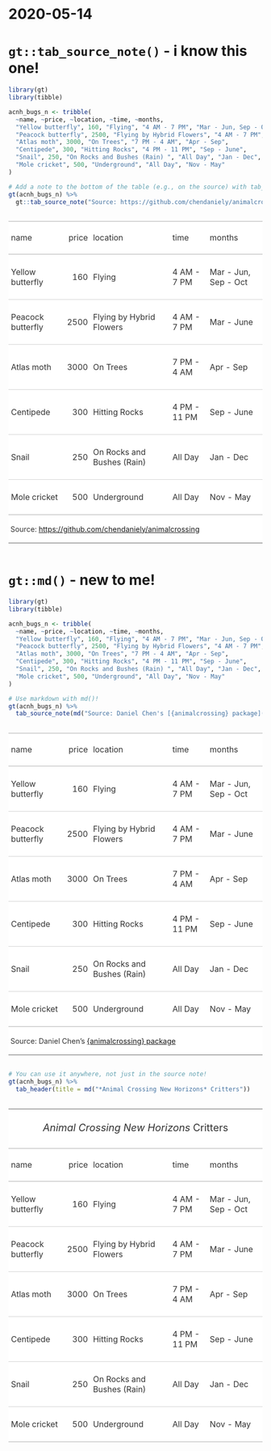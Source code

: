 2020-05-14
================

# `gt::tab_source_note()` - i know this one\!

``` r
library(gt)
library(tibble)

acnh_bugs_n <- tribble(
  ~name, ~price, ~location, ~time, ~months,
  "Yellow butterfly", 160, "Flying", "4 AM - 7 PM", "Mar - Jun, Sep - Oct",
  "Peacock butterfly", 2500, "Flying by Hybrid Flowers", "4 AM - 7 PM", "Mar - June",
  "Atlas moth", 3000, "On Trees", "7 PM - 4 AM", "Apr - Sep",
  "Centipede", 300, "Hitting Rocks", "4 PM - 11 PM", "Sep - June",
  "Snail", 250, "On Rocks and Bushes (Rain) ", "All Day", "Jan - Dec",
  "Mole cricket", 500, "Underground", "All Day", "Nov - May"
)

# Add a note to the bottom of the table (e.g., on the source) with tab_source_note()
gt(acnh_bugs_n) %>%
  gt::tab_source_note("Source: https://github.com/chendaniely/animalcrossing")
```

<!--html_preserve-->

<style>html {
  font-family: -apple-system, BlinkMacSystemFont, 'Segoe UI', Roboto, Oxygen, Ubuntu, Cantarell, 'Helvetica Neue', 'Fira Sans', 'Droid Sans', Arial, sans-serif;
}

#bnmesqsohw .gt_table {
  display: table;
  border-collapse: collapse;
  margin-left: auto;
  margin-right: auto;
  color: #333333;
  font-size: 16px;
  background-color: #FFFFFF;
  width: auto;
  border-top-style: solid;
  border-top-width: 2px;
  border-top-color: #A8A8A8;
  border-right-style: none;
  border-right-width: 2px;
  border-right-color: #D3D3D3;
  border-bottom-style: solid;
  border-bottom-width: 2px;
  border-bottom-color: #A8A8A8;
  border-left-style: none;
  border-left-width: 2px;
  border-left-color: #D3D3D3;
}

#bnmesqsohw .gt_heading {
  background-color: #FFFFFF;
  text-align: center;
  border-bottom-color: #FFFFFF;
  border-left-style: none;
  border-left-width: 1px;
  border-left-color: #D3D3D3;
  border-right-style: none;
  border-right-width: 1px;
  border-right-color: #D3D3D3;
}

#bnmesqsohw .gt_title {
  color: #333333;
  font-size: 125%;
  font-weight: initial;
  padding-top: 4px;
  padding-bottom: 4px;
  border-bottom-color: #FFFFFF;
  border-bottom-width: 0;
}

#bnmesqsohw .gt_subtitle {
  color: #333333;
  font-size: 85%;
  font-weight: initial;
  padding-top: 0;
  padding-bottom: 4px;
  border-top-color: #FFFFFF;
  border-top-width: 0;
}

#bnmesqsohw .gt_bottom_border {
  border-bottom-style: solid;
  border-bottom-width: 2px;
  border-bottom-color: #D3D3D3;
}

#bnmesqsohw .gt_col_headings {
  border-top-style: solid;
  border-top-width: 2px;
  border-top-color: #D3D3D3;
  border-bottom-style: solid;
  border-bottom-width: 2px;
  border-bottom-color: #D3D3D3;
  border-left-style: none;
  border-left-width: 1px;
  border-left-color: #D3D3D3;
  border-right-style: none;
  border-right-width: 1px;
  border-right-color: #D3D3D3;
}

#bnmesqsohw .gt_col_heading {
  color: #333333;
  background-color: #FFFFFF;
  font-size: 100%;
  font-weight: normal;
  text-transform: inherit;
  border-left-style: none;
  border-left-width: 1px;
  border-left-color: #D3D3D3;
  border-right-style: none;
  border-right-width: 1px;
  border-right-color: #D3D3D3;
  vertical-align: bottom;
  padding-top: 5px;
  padding-bottom: 6px;
  padding-left: 5px;
  padding-right: 5px;
  overflow-x: hidden;
}

#bnmesqsohw .gt_column_spanner_outer {
  color: #333333;
  background-color: #FFFFFF;
  font-size: 100%;
  font-weight: normal;
  text-transform: inherit;
  padding-top: 0;
  padding-bottom: 0;
  padding-left: 4px;
  padding-right: 4px;
}

#bnmesqsohw .gt_column_spanner_outer:first-child {
  padding-left: 0;
}

#bnmesqsohw .gt_column_spanner_outer:last-child {
  padding-right: 0;
}

#bnmesqsohw .gt_column_spanner {
  border-bottom-style: solid;
  border-bottom-width: 2px;
  border-bottom-color: #D3D3D3;
  vertical-align: bottom;
  padding-top: 5px;
  padding-bottom: 6px;
  overflow-x: hidden;
  display: inline-block;
  width: 100%;
}

#bnmesqsohw .gt_group_heading {
  padding: 8px;
  color: #333333;
  background-color: #FFFFFF;
  font-size: 100%;
  font-weight: initial;
  text-transform: inherit;
  border-top-style: solid;
  border-top-width: 2px;
  border-top-color: #D3D3D3;
  border-bottom-style: solid;
  border-bottom-width: 2px;
  border-bottom-color: #D3D3D3;
  border-left-style: none;
  border-left-width: 1px;
  border-left-color: #D3D3D3;
  border-right-style: none;
  border-right-width: 1px;
  border-right-color: #D3D3D3;
  vertical-align: middle;
}

#bnmesqsohw .gt_empty_group_heading {
  padding: 0.5px;
  color: #333333;
  background-color: #FFFFFF;
  font-size: 100%;
  font-weight: initial;
  border-top-style: solid;
  border-top-width: 2px;
  border-top-color: #D3D3D3;
  border-bottom-style: solid;
  border-bottom-width: 2px;
  border-bottom-color: #D3D3D3;
  vertical-align: middle;
}

#bnmesqsohw .gt_striped {
  background-color: rgba(128, 128, 128, 0.05);
}

#bnmesqsohw .gt_from_md > :first-child {
  margin-top: 0;
}

#bnmesqsohw .gt_from_md > :last-child {
  margin-bottom: 0;
}

#bnmesqsohw .gt_row {
  padding-top: 8px;
  padding-bottom: 8px;
  padding-left: 5px;
  padding-right: 5px;
  margin: 10px;
  border-top-style: solid;
  border-top-width: 1px;
  border-top-color: #D3D3D3;
  border-left-style: none;
  border-left-width: 1px;
  border-left-color: #D3D3D3;
  border-right-style: none;
  border-right-width: 1px;
  border-right-color: #D3D3D3;
  vertical-align: middle;
  overflow-x: hidden;
}

#bnmesqsohw .gt_stub {
  color: #333333;
  background-color: #FFFFFF;
  font-size: 100%;
  font-weight: initial;
  text-transform: inherit;
  border-right-style: solid;
  border-right-width: 2px;
  border-right-color: #D3D3D3;
  padding-left: 12px;
}

#bnmesqsohw .gt_summary_row {
  color: #333333;
  background-color: #FFFFFF;
  text-transform: inherit;
  padding-top: 8px;
  padding-bottom: 8px;
  padding-left: 5px;
  padding-right: 5px;
}

#bnmesqsohw .gt_first_summary_row {
  padding-top: 8px;
  padding-bottom: 8px;
  padding-left: 5px;
  padding-right: 5px;
  border-top-style: solid;
  border-top-width: 2px;
  border-top-color: #D3D3D3;
}

#bnmesqsohw .gt_grand_summary_row {
  color: #333333;
  background-color: #FFFFFF;
  text-transform: inherit;
  padding-top: 8px;
  padding-bottom: 8px;
  padding-left: 5px;
  padding-right: 5px;
}

#bnmesqsohw .gt_first_grand_summary_row {
  padding-top: 8px;
  padding-bottom: 8px;
  padding-left: 5px;
  padding-right: 5px;
  border-top-style: double;
  border-top-width: 6px;
  border-top-color: #D3D3D3;
}

#bnmesqsohw .gt_table_body {
  border-top-style: solid;
  border-top-width: 2px;
  border-top-color: #D3D3D3;
  border-bottom-style: solid;
  border-bottom-width: 2px;
  border-bottom-color: #D3D3D3;
}

#bnmesqsohw .gt_footnotes {
  color: #333333;
  background-color: #FFFFFF;
  border-bottom-style: none;
  border-bottom-width: 2px;
  border-bottom-color: #D3D3D3;
  border-left-style: none;
  border-left-width: 2px;
  border-left-color: #D3D3D3;
  border-right-style: none;
  border-right-width: 2px;
  border-right-color: #D3D3D3;
}

#bnmesqsohw .gt_footnote {
  margin: 0px;
  font-size: 90%;
  padding: 4px;
}

#bnmesqsohw .gt_sourcenotes {
  color: #333333;
  background-color: #FFFFFF;
  border-bottom-style: none;
  border-bottom-width: 2px;
  border-bottom-color: #D3D3D3;
  border-left-style: none;
  border-left-width: 2px;
  border-left-color: #D3D3D3;
  border-right-style: none;
  border-right-width: 2px;
  border-right-color: #D3D3D3;
}

#bnmesqsohw .gt_sourcenote {
  font-size: 90%;
  padding: 4px;
}

#bnmesqsohw .gt_left {
  text-align: left;
}

#bnmesqsohw .gt_center {
  text-align: center;
}

#bnmesqsohw .gt_right {
  text-align: right;
  font-variant-numeric: tabular-nums;
}

#bnmesqsohw .gt_font_normal {
  font-weight: normal;
}

#bnmesqsohw .gt_font_bold {
  font-weight: bold;
}

#bnmesqsohw .gt_font_italic {
  font-style: italic;
}

#bnmesqsohw .gt_super {
  font-size: 65%;
}

#bnmesqsohw .gt_footnote_marks {
  font-style: italic;
  font-size: 65%;
}
</style>

<div id="bnmesqsohw" style="overflow-x:auto;overflow-y:auto;width:auto;height:auto;">

<table class="gt_table">

<thead class="gt_col_headings">

<tr>

<th class="gt_col_heading gt_columns_bottom_border gt_left" rowspan="1" colspan="1">

name

</th>

<th class="gt_col_heading gt_columns_bottom_border gt_right" rowspan="1" colspan="1">

price

</th>

<th class="gt_col_heading gt_columns_bottom_border gt_left" rowspan="1" colspan="1">

location

</th>

<th class="gt_col_heading gt_columns_bottom_border gt_left" rowspan="1" colspan="1">

time

</th>

<th class="gt_col_heading gt_columns_bottom_border gt_left" rowspan="1" colspan="1">

months

</th>

</tr>

</thead>

<tbody class="gt_table_body">

<tr>

<td class="gt_row gt_left">

Yellow butterfly

</td>

<td class="gt_row gt_right">

160

</td>

<td class="gt_row gt_left">

Flying

</td>

<td class="gt_row gt_left">

4 AM - 7 PM

</td>

<td class="gt_row gt_left">

Mar - Jun, Sep - Oct

</td>

</tr>

<tr>

<td class="gt_row gt_left">

Peacock butterfly

</td>

<td class="gt_row gt_right">

2500

</td>

<td class="gt_row gt_left">

Flying by Hybrid Flowers

</td>

<td class="gt_row gt_left">

4 AM - 7 PM

</td>

<td class="gt_row gt_left">

Mar - June

</td>

</tr>

<tr>

<td class="gt_row gt_left">

Atlas moth

</td>

<td class="gt_row gt_right">

3000

</td>

<td class="gt_row gt_left">

On Trees

</td>

<td class="gt_row gt_left">

7 PM - 4 AM

</td>

<td class="gt_row gt_left">

Apr - Sep

</td>

</tr>

<tr>

<td class="gt_row gt_left">

Centipede

</td>

<td class="gt_row gt_right">

300

</td>

<td class="gt_row gt_left">

Hitting Rocks

</td>

<td class="gt_row gt_left">

4 PM - 11 PM

</td>

<td class="gt_row gt_left">

Sep - June

</td>

</tr>

<tr>

<td class="gt_row gt_left">

Snail

</td>

<td class="gt_row gt_right">

250

</td>

<td class="gt_row gt_left">

On Rocks and Bushes (Rain)

</td>

<td class="gt_row gt_left">

All Day

</td>

<td class="gt_row gt_left">

Jan - Dec

</td>

</tr>

<tr>

<td class="gt_row gt_left">

Mole cricket

</td>

<td class="gt_row gt_right">

500

</td>

<td class="gt_row gt_left">

Underground

</td>

<td class="gt_row gt_left">

All Day

</td>

<td class="gt_row gt_left">

Nov - May

</td>

</tr>

</tbody>

<tfoot class="gt_sourcenotes">

<tr>

<td class="gt_sourcenote" colspan="5">

Source: <https://github.com/chendaniely/animalcrossing>

</td>

</tr>

</tfoot>

</table>

</div>

<!--/html_preserve-->

# `gt::md()` - new to me\!

``` r
library(gt)
library(tibble)

acnh_bugs_n <- tribble(
  ~name, ~price, ~location, ~time, ~months,
  "Yellow butterfly", 160, "Flying", "4 AM - 7 PM", "Mar - Jun, Sep - Oct",
  "Peacock butterfly", 2500, "Flying by Hybrid Flowers", "4 AM - 7 PM", "Mar - June",
  "Atlas moth", 3000, "On Trees", "7 PM - 4 AM", "Apr - Sep",
  "Centipede", 300, "Hitting Rocks", "4 PM - 11 PM", "Sep - June",
  "Snail", 250, "On Rocks and Bushes (Rain) ", "All Day", "Jan - Dec",
  "Mole cricket", 500, "Underground", "All Day", "Nov - May"
)

# Use markdown with md()!
gt(acnh_bugs_n) %>%
  tab_source_note(md("Source: Daniel Chen's [{animalcrossing} package](https://github.com/chendaniely/animalcrossing)"))
```

<!--html_preserve-->

<style>html {
  font-family: -apple-system, BlinkMacSystemFont, 'Segoe UI', Roboto, Oxygen, Ubuntu, Cantarell, 'Helvetica Neue', 'Fira Sans', 'Droid Sans', Arial, sans-serif;
}

#tkorqhspno .gt_table {
  display: table;
  border-collapse: collapse;
  margin-left: auto;
  margin-right: auto;
  color: #333333;
  font-size: 16px;
  background-color: #FFFFFF;
  width: auto;
  border-top-style: solid;
  border-top-width: 2px;
  border-top-color: #A8A8A8;
  border-right-style: none;
  border-right-width: 2px;
  border-right-color: #D3D3D3;
  border-bottom-style: solid;
  border-bottom-width: 2px;
  border-bottom-color: #A8A8A8;
  border-left-style: none;
  border-left-width: 2px;
  border-left-color: #D3D3D3;
}

#tkorqhspno .gt_heading {
  background-color: #FFFFFF;
  text-align: center;
  border-bottom-color: #FFFFFF;
  border-left-style: none;
  border-left-width: 1px;
  border-left-color: #D3D3D3;
  border-right-style: none;
  border-right-width: 1px;
  border-right-color: #D3D3D3;
}

#tkorqhspno .gt_title {
  color: #333333;
  font-size: 125%;
  font-weight: initial;
  padding-top: 4px;
  padding-bottom: 4px;
  border-bottom-color: #FFFFFF;
  border-bottom-width: 0;
}

#tkorqhspno .gt_subtitle {
  color: #333333;
  font-size: 85%;
  font-weight: initial;
  padding-top: 0;
  padding-bottom: 4px;
  border-top-color: #FFFFFF;
  border-top-width: 0;
}

#tkorqhspno .gt_bottom_border {
  border-bottom-style: solid;
  border-bottom-width: 2px;
  border-bottom-color: #D3D3D3;
}

#tkorqhspno .gt_col_headings {
  border-top-style: solid;
  border-top-width: 2px;
  border-top-color: #D3D3D3;
  border-bottom-style: solid;
  border-bottom-width: 2px;
  border-bottom-color: #D3D3D3;
  border-left-style: none;
  border-left-width: 1px;
  border-left-color: #D3D3D3;
  border-right-style: none;
  border-right-width: 1px;
  border-right-color: #D3D3D3;
}

#tkorqhspno .gt_col_heading {
  color: #333333;
  background-color: #FFFFFF;
  font-size: 100%;
  font-weight: normal;
  text-transform: inherit;
  border-left-style: none;
  border-left-width: 1px;
  border-left-color: #D3D3D3;
  border-right-style: none;
  border-right-width: 1px;
  border-right-color: #D3D3D3;
  vertical-align: bottom;
  padding-top: 5px;
  padding-bottom: 6px;
  padding-left: 5px;
  padding-right: 5px;
  overflow-x: hidden;
}

#tkorqhspno .gt_column_spanner_outer {
  color: #333333;
  background-color: #FFFFFF;
  font-size: 100%;
  font-weight: normal;
  text-transform: inherit;
  padding-top: 0;
  padding-bottom: 0;
  padding-left: 4px;
  padding-right: 4px;
}

#tkorqhspno .gt_column_spanner_outer:first-child {
  padding-left: 0;
}

#tkorqhspno .gt_column_spanner_outer:last-child {
  padding-right: 0;
}

#tkorqhspno .gt_column_spanner {
  border-bottom-style: solid;
  border-bottom-width: 2px;
  border-bottom-color: #D3D3D3;
  vertical-align: bottom;
  padding-top: 5px;
  padding-bottom: 6px;
  overflow-x: hidden;
  display: inline-block;
  width: 100%;
}

#tkorqhspno .gt_group_heading {
  padding: 8px;
  color: #333333;
  background-color: #FFFFFF;
  font-size: 100%;
  font-weight: initial;
  text-transform: inherit;
  border-top-style: solid;
  border-top-width: 2px;
  border-top-color: #D3D3D3;
  border-bottom-style: solid;
  border-bottom-width: 2px;
  border-bottom-color: #D3D3D3;
  border-left-style: none;
  border-left-width: 1px;
  border-left-color: #D3D3D3;
  border-right-style: none;
  border-right-width: 1px;
  border-right-color: #D3D3D3;
  vertical-align: middle;
}

#tkorqhspno .gt_empty_group_heading {
  padding: 0.5px;
  color: #333333;
  background-color: #FFFFFF;
  font-size: 100%;
  font-weight: initial;
  border-top-style: solid;
  border-top-width: 2px;
  border-top-color: #D3D3D3;
  border-bottom-style: solid;
  border-bottom-width: 2px;
  border-bottom-color: #D3D3D3;
  vertical-align: middle;
}

#tkorqhspno .gt_striped {
  background-color: rgba(128, 128, 128, 0.05);
}

#tkorqhspno .gt_from_md > :first-child {
  margin-top: 0;
}

#tkorqhspno .gt_from_md > :last-child {
  margin-bottom: 0;
}

#tkorqhspno .gt_row {
  padding-top: 8px;
  padding-bottom: 8px;
  padding-left: 5px;
  padding-right: 5px;
  margin: 10px;
  border-top-style: solid;
  border-top-width: 1px;
  border-top-color: #D3D3D3;
  border-left-style: none;
  border-left-width: 1px;
  border-left-color: #D3D3D3;
  border-right-style: none;
  border-right-width: 1px;
  border-right-color: #D3D3D3;
  vertical-align: middle;
  overflow-x: hidden;
}

#tkorqhspno .gt_stub {
  color: #333333;
  background-color: #FFFFFF;
  font-size: 100%;
  font-weight: initial;
  text-transform: inherit;
  border-right-style: solid;
  border-right-width: 2px;
  border-right-color: #D3D3D3;
  padding-left: 12px;
}

#tkorqhspno .gt_summary_row {
  color: #333333;
  background-color: #FFFFFF;
  text-transform: inherit;
  padding-top: 8px;
  padding-bottom: 8px;
  padding-left: 5px;
  padding-right: 5px;
}

#tkorqhspno .gt_first_summary_row {
  padding-top: 8px;
  padding-bottom: 8px;
  padding-left: 5px;
  padding-right: 5px;
  border-top-style: solid;
  border-top-width: 2px;
  border-top-color: #D3D3D3;
}

#tkorqhspno .gt_grand_summary_row {
  color: #333333;
  background-color: #FFFFFF;
  text-transform: inherit;
  padding-top: 8px;
  padding-bottom: 8px;
  padding-left: 5px;
  padding-right: 5px;
}

#tkorqhspno .gt_first_grand_summary_row {
  padding-top: 8px;
  padding-bottom: 8px;
  padding-left: 5px;
  padding-right: 5px;
  border-top-style: double;
  border-top-width: 6px;
  border-top-color: #D3D3D3;
}

#tkorqhspno .gt_table_body {
  border-top-style: solid;
  border-top-width: 2px;
  border-top-color: #D3D3D3;
  border-bottom-style: solid;
  border-bottom-width: 2px;
  border-bottom-color: #D3D3D3;
}

#tkorqhspno .gt_footnotes {
  color: #333333;
  background-color: #FFFFFF;
  border-bottom-style: none;
  border-bottom-width: 2px;
  border-bottom-color: #D3D3D3;
  border-left-style: none;
  border-left-width: 2px;
  border-left-color: #D3D3D3;
  border-right-style: none;
  border-right-width: 2px;
  border-right-color: #D3D3D3;
}

#tkorqhspno .gt_footnote {
  margin: 0px;
  font-size: 90%;
  padding: 4px;
}

#tkorqhspno .gt_sourcenotes {
  color: #333333;
  background-color: #FFFFFF;
  border-bottom-style: none;
  border-bottom-width: 2px;
  border-bottom-color: #D3D3D3;
  border-left-style: none;
  border-left-width: 2px;
  border-left-color: #D3D3D3;
  border-right-style: none;
  border-right-width: 2px;
  border-right-color: #D3D3D3;
}

#tkorqhspno .gt_sourcenote {
  font-size: 90%;
  padding: 4px;
}

#tkorqhspno .gt_left {
  text-align: left;
}

#tkorqhspno .gt_center {
  text-align: center;
}

#tkorqhspno .gt_right {
  text-align: right;
  font-variant-numeric: tabular-nums;
}

#tkorqhspno .gt_font_normal {
  font-weight: normal;
}

#tkorqhspno .gt_font_bold {
  font-weight: bold;
}

#tkorqhspno .gt_font_italic {
  font-style: italic;
}

#tkorqhspno .gt_super {
  font-size: 65%;
}

#tkorqhspno .gt_footnote_marks {
  font-style: italic;
  font-size: 65%;
}
</style>

<div id="tkorqhspno" style="overflow-x:auto;overflow-y:auto;width:auto;height:auto;">

<table class="gt_table">

<thead class="gt_col_headings">

<tr>

<th class="gt_col_heading gt_columns_bottom_border gt_left" rowspan="1" colspan="1">

name

</th>

<th class="gt_col_heading gt_columns_bottom_border gt_right" rowspan="1" colspan="1">

price

</th>

<th class="gt_col_heading gt_columns_bottom_border gt_left" rowspan="1" colspan="1">

location

</th>

<th class="gt_col_heading gt_columns_bottom_border gt_left" rowspan="1" colspan="1">

time

</th>

<th class="gt_col_heading gt_columns_bottom_border gt_left" rowspan="1" colspan="1">

months

</th>

</tr>

</thead>

<tbody class="gt_table_body">

<tr>

<td class="gt_row gt_left">

Yellow butterfly

</td>

<td class="gt_row gt_right">

160

</td>

<td class="gt_row gt_left">

Flying

</td>

<td class="gt_row gt_left">

4 AM - 7 PM

</td>

<td class="gt_row gt_left">

Mar - Jun, Sep - Oct

</td>

</tr>

<tr>

<td class="gt_row gt_left">

Peacock butterfly

</td>

<td class="gt_row gt_right">

2500

</td>

<td class="gt_row gt_left">

Flying by Hybrid Flowers

</td>

<td class="gt_row gt_left">

4 AM - 7 PM

</td>

<td class="gt_row gt_left">

Mar - June

</td>

</tr>

<tr>

<td class="gt_row gt_left">

Atlas moth

</td>

<td class="gt_row gt_right">

3000

</td>

<td class="gt_row gt_left">

On Trees

</td>

<td class="gt_row gt_left">

7 PM - 4 AM

</td>

<td class="gt_row gt_left">

Apr - Sep

</td>

</tr>

<tr>

<td class="gt_row gt_left">

Centipede

</td>

<td class="gt_row gt_right">

300

</td>

<td class="gt_row gt_left">

Hitting Rocks

</td>

<td class="gt_row gt_left">

4 PM - 11 PM

</td>

<td class="gt_row gt_left">

Sep - June

</td>

</tr>

<tr>

<td class="gt_row gt_left">

Snail

</td>

<td class="gt_row gt_right">

250

</td>

<td class="gt_row gt_left">

On Rocks and Bushes (Rain)

</td>

<td class="gt_row gt_left">

All Day

</td>

<td class="gt_row gt_left">

Jan - Dec

</td>

</tr>

<tr>

<td class="gt_row gt_left">

Mole cricket

</td>

<td class="gt_row gt_right">

500

</td>

<td class="gt_row gt_left">

Underground

</td>

<td class="gt_row gt_left">

All Day

</td>

<td class="gt_row gt_left">

Nov - May

</td>

</tr>

</tbody>

<tfoot class="gt_sourcenotes">

<tr>

<td class="gt_sourcenote" colspan="5">

Source: Daniel Chen’s
<a href="https://github.com/chendaniely/animalcrossing">{animalcrossing}
package</a>

</td>

</tr>

</tfoot>

</table>

</div>

<!--/html_preserve-->

``` r
# You can use it anywhere, not just in the source note!
gt(acnh_bugs_n) %>%
  tab_header(title = md("*Animal Crossing New Horizons* Critters"))
```

<!--html_preserve-->

<style>html {
  font-family: -apple-system, BlinkMacSystemFont, 'Segoe UI', Roboto, Oxygen, Ubuntu, Cantarell, 'Helvetica Neue', 'Fira Sans', 'Droid Sans', Arial, sans-serif;
}

#michschakj .gt_table {
  display: table;
  border-collapse: collapse;
  margin-left: auto;
  margin-right: auto;
  color: #333333;
  font-size: 16px;
  background-color: #FFFFFF;
  width: auto;
  border-top-style: solid;
  border-top-width: 2px;
  border-top-color: #A8A8A8;
  border-right-style: none;
  border-right-width: 2px;
  border-right-color: #D3D3D3;
  border-bottom-style: solid;
  border-bottom-width: 2px;
  border-bottom-color: #A8A8A8;
  border-left-style: none;
  border-left-width: 2px;
  border-left-color: #D3D3D3;
}

#michschakj .gt_heading {
  background-color: #FFFFFF;
  text-align: center;
  border-bottom-color: #FFFFFF;
  border-left-style: none;
  border-left-width: 1px;
  border-left-color: #D3D3D3;
  border-right-style: none;
  border-right-width: 1px;
  border-right-color: #D3D3D3;
}

#michschakj .gt_title {
  color: #333333;
  font-size: 125%;
  font-weight: initial;
  padding-top: 4px;
  padding-bottom: 4px;
  border-bottom-color: #FFFFFF;
  border-bottom-width: 0;
}

#michschakj .gt_subtitle {
  color: #333333;
  font-size: 85%;
  font-weight: initial;
  padding-top: 0;
  padding-bottom: 4px;
  border-top-color: #FFFFFF;
  border-top-width: 0;
}

#michschakj .gt_bottom_border {
  border-bottom-style: solid;
  border-bottom-width: 2px;
  border-bottom-color: #D3D3D3;
}

#michschakj .gt_col_headings {
  border-top-style: solid;
  border-top-width: 2px;
  border-top-color: #D3D3D3;
  border-bottom-style: solid;
  border-bottom-width: 2px;
  border-bottom-color: #D3D3D3;
  border-left-style: none;
  border-left-width: 1px;
  border-left-color: #D3D3D3;
  border-right-style: none;
  border-right-width: 1px;
  border-right-color: #D3D3D3;
}

#michschakj .gt_col_heading {
  color: #333333;
  background-color: #FFFFFF;
  font-size: 100%;
  font-weight: normal;
  text-transform: inherit;
  border-left-style: none;
  border-left-width: 1px;
  border-left-color: #D3D3D3;
  border-right-style: none;
  border-right-width: 1px;
  border-right-color: #D3D3D3;
  vertical-align: bottom;
  padding-top: 5px;
  padding-bottom: 6px;
  padding-left: 5px;
  padding-right: 5px;
  overflow-x: hidden;
}

#michschakj .gt_column_spanner_outer {
  color: #333333;
  background-color: #FFFFFF;
  font-size: 100%;
  font-weight: normal;
  text-transform: inherit;
  padding-top: 0;
  padding-bottom: 0;
  padding-left: 4px;
  padding-right: 4px;
}

#michschakj .gt_column_spanner_outer:first-child {
  padding-left: 0;
}

#michschakj .gt_column_spanner_outer:last-child {
  padding-right: 0;
}

#michschakj .gt_column_spanner {
  border-bottom-style: solid;
  border-bottom-width: 2px;
  border-bottom-color: #D3D3D3;
  vertical-align: bottom;
  padding-top: 5px;
  padding-bottom: 6px;
  overflow-x: hidden;
  display: inline-block;
  width: 100%;
}

#michschakj .gt_group_heading {
  padding: 8px;
  color: #333333;
  background-color: #FFFFFF;
  font-size: 100%;
  font-weight: initial;
  text-transform: inherit;
  border-top-style: solid;
  border-top-width: 2px;
  border-top-color: #D3D3D3;
  border-bottom-style: solid;
  border-bottom-width: 2px;
  border-bottom-color: #D3D3D3;
  border-left-style: none;
  border-left-width: 1px;
  border-left-color: #D3D3D3;
  border-right-style: none;
  border-right-width: 1px;
  border-right-color: #D3D3D3;
  vertical-align: middle;
}

#michschakj .gt_empty_group_heading {
  padding: 0.5px;
  color: #333333;
  background-color: #FFFFFF;
  font-size: 100%;
  font-weight: initial;
  border-top-style: solid;
  border-top-width: 2px;
  border-top-color: #D3D3D3;
  border-bottom-style: solid;
  border-bottom-width: 2px;
  border-bottom-color: #D3D3D3;
  vertical-align: middle;
}

#michschakj .gt_striped {
  background-color: rgba(128, 128, 128, 0.05);
}

#michschakj .gt_from_md > :first-child {
  margin-top: 0;
}

#michschakj .gt_from_md > :last-child {
  margin-bottom: 0;
}

#michschakj .gt_row {
  padding-top: 8px;
  padding-bottom: 8px;
  padding-left: 5px;
  padding-right: 5px;
  margin: 10px;
  border-top-style: solid;
  border-top-width: 1px;
  border-top-color: #D3D3D3;
  border-left-style: none;
  border-left-width: 1px;
  border-left-color: #D3D3D3;
  border-right-style: none;
  border-right-width: 1px;
  border-right-color: #D3D3D3;
  vertical-align: middle;
  overflow-x: hidden;
}

#michschakj .gt_stub {
  color: #333333;
  background-color: #FFFFFF;
  font-size: 100%;
  font-weight: initial;
  text-transform: inherit;
  border-right-style: solid;
  border-right-width: 2px;
  border-right-color: #D3D3D3;
  padding-left: 12px;
}

#michschakj .gt_summary_row {
  color: #333333;
  background-color: #FFFFFF;
  text-transform: inherit;
  padding-top: 8px;
  padding-bottom: 8px;
  padding-left: 5px;
  padding-right: 5px;
}

#michschakj .gt_first_summary_row {
  padding-top: 8px;
  padding-bottom: 8px;
  padding-left: 5px;
  padding-right: 5px;
  border-top-style: solid;
  border-top-width: 2px;
  border-top-color: #D3D3D3;
}

#michschakj .gt_grand_summary_row {
  color: #333333;
  background-color: #FFFFFF;
  text-transform: inherit;
  padding-top: 8px;
  padding-bottom: 8px;
  padding-left: 5px;
  padding-right: 5px;
}

#michschakj .gt_first_grand_summary_row {
  padding-top: 8px;
  padding-bottom: 8px;
  padding-left: 5px;
  padding-right: 5px;
  border-top-style: double;
  border-top-width: 6px;
  border-top-color: #D3D3D3;
}

#michschakj .gt_table_body {
  border-top-style: solid;
  border-top-width: 2px;
  border-top-color: #D3D3D3;
  border-bottom-style: solid;
  border-bottom-width: 2px;
  border-bottom-color: #D3D3D3;
}

#michschakj .gt_footnotes {
  color: #333333;
  background-color: #FFFFFF;
  border-bottom-style: none;
  border-bottom-width: 2px;
  border-bottom-color: #D3D3D3;
  border-left-style: none;
  border-left-width: 2px;
  border-left-color: #D3D3D3;
  border-right-style: none;
  border-right-width: 2px;
  border-right-color: #D3D3D3;
}

#michschakj .gt_footnote {
  margin: 0px;
  font-size: 90%;
  padding: 4px;
}

#michschakj .gt_sourcenotes {
  color: #333333;
  background-color: #FFFFFF;
  border-bottom-style: none;
  border-bottom-width: 2px;
  border-bottom-color: #D3D3D3;
  border-left-style: none;
  border-left-width: 2px;
  border-left-color: #D3D3D3;
  border-right-style: none;
  border-right-width: 2px;
  border-right-color: #D3D3D3;
}

#michschakj .gt_sourcenote {
  font-size: 90%;
  padding: 4px;
}

#michschakj .gt_left {
  text-align: left;
}

#michschakj .gt_center {
  text-align: center;
}

#michschakj .gt_right {
  text-align: right;
  font-variant-numeric: tabular-nums;
}

#michschakj .gt_font_normal {
  font-weight: normal;
}

#michschakj .gt_font_bold {
  font-weight: bold;
}

#michschakj .gt_font_italic {
  font-style: italic;
}

#michschakj .gt_super {
  font-size: 65%;
}

#michschakj .gt_footnote_marks {
  font-style: italic;
  font-size: 65%;
}
</style>

<div id="michschakj" style="overflow-x:auto;overflow-y:auto;width:auto;height:auto;">

<table class="gt_table">

<thead class="gt_header">

<tr>

<th colspan="5" class="gt_heading gt_title gt_font_normal" style>

<em>Animal Crossing New Horizons</em>
Critters

</th>

</tr>

<tr>

<th colspan="5" class="gt_heading gt_subtitle gt_font_normal gt_bottom_border" style>

</th>

</tr>

</thead>

<thead class="gt_col_headings">

<tr>

<th class="gt_col_heading gt_columns_bottom_border gt_left" rowspan="1" colspan="1">

name

</th>

<th class="gt_col_heading gt_columns_bottom_border gt_right" rowspan="1" colspan="1">

price

</th>

<th class="gt_col_heading gt_columns_bottom_border gt_left" rowspan="1" colspan="1">

location

</th>

<th class="gt_col_heading gt_columns_bottom_border gt_left" rowspan="1" colspan="1">

time

</th>

<th class="gt_col_heading gt_columns_bottom_border gt_left" rowspan="1" colspan="1">

months

</th>

</tr>

</thead>

<tbody class="gt_table_body">

<tr>

<td class="gt_row gt_left">

Yellow butterfly

</td>

<td class="gt_row gt_right">

160

</td>

<td class="gt_row gt_left">

Flying

</td>

<td class="gt_row gt_left">

4 AM - 7 PM

</td>

<td class="gt_row gt_left">

Mar - Jun, Sep - Oct

</td>

</tr>

<tr>

<td class="gt_row gt_left">

Peacock butterfly

</td>

<td class="gt_row gt_right">

2500

</td>

<td class="gt_row gt_left">

Flying by Hybrid Flowers

</td>

<td class="gt_row gt_left">

4 AM - 7 PM

</td>

<td class="gt_row gt_left">

Mar - June

</td>

</tr>

<tr>

<td class="gt_row gt_left">

Atlas moth

</td>

<td class="gt_row gt_right">

3000

</td>

<td class="gt_row gt_left">

On Trees

</td>

<td class="gt_row gt_left">

7 PM - 4 AM

</td>

<td class="gt_row gt_left">

Apr - Sep

</td>

</tr>

<tr>

<td class="gt_row gt_left">

Centipede

</td>

<td class="gt_row gt_right">

300

</td>

<td class="gt_row gt_left">

Hitting Rocks

</td>

<td class="gt_row gt_left">

4 PM - 11 PM

</td>

<td class="gt_row gt_left">

Sep - June

</td>

</tr>

<tr>

<td class="gt_row gt_left">

Snail

</td>

<td class="gt_row gt_right">

250

</td>

<td class="gt_row gt_left">

On Rocks and Bushes (Rain)

</td>

<td class="gt_row gt_left">

All Day

</td>

<td class="gt_row gt_left">

Jan - Dec

</td>

</tr>

<tr>

<td class="gt_row gt_left">

Mole cricket

</td>

<td class="gt_row gt_right">

500

</td>

<td class="gt_row gt_left">

Underground

</td>

<td class="gt_row gt_left">

All Day

</td>

<td class="gt_row gt_left">

Nov - May

</td>

</tr>

</tbody>

</table>

</div>

<!--/html_preserve-->
